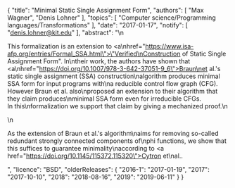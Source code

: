 {
    "title": "Minimal Static Single Assignment Form",
    "authors": [
        "Max Wagner",
        "Denis Lohner"
    ],
    "topics": [
        "Computer science/Programming languages/Transformations"
    ],
    "date": "2017-01-17",
    "notify": [
        "denis.lohner@kit.edu"
    ],
    "abstract": "\n<p>This formalization is an extension to <a\nhref=\"https://www.isa-afp.org/entries/Formal_SSA.html\">\"Verified\nConstruction of Static Single Assignment Form\"</a>. In\ntheir work, the authors have shown that <a\nhref=\"https://doi.org/10.1007/978-3-642-37051-9_6\">Braun\net al.'s static single assignment (SSA) construction\nalgorithm</a> produces minimal SSA form for input programs with\na reducible control flow graph (CFG). However Braun et al. also\nproposed an extension to their algorithm that they claim produces\nminimal SSA form even for irreducible CFGs.<br> In this\nformalization we support that claim by giving a mechanized proof.\n</p>\n<p>As the extension of Braun et al.'s algorithm\naims for removing so-called redundant strongly connected components of\nphi functions, we show that this suffices to guarantee minimality\naccording to <a href=\"https://doi.org/10.1145/115372.115320\">Cytron et\nal.</a>.</p>",
    "licence": "BSD",
    "olderReleases": {
        "2016-1": "2017-01-19",
        "2017": "2017-10-10",
        "2018": "2018-08-16",
        "2019": "2019-06-11"
    }
}
